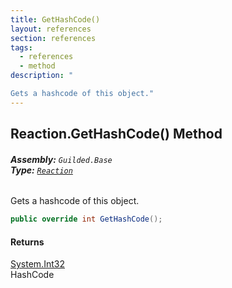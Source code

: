```yaml
---
title: GetHashCode()
layout: references
section: references
tags:
  - references
  - method
description: "

Gets a hashcode of this object."
---
```


## Reaction.GetHashCode() Method
###### **Assembly:** `Guilded.Base`<br/>**Type:** [`Reaction`](Reaction.md 'Guilded.Base.Content.Reaction')

Gets a hashcode of this object.

```csharp
public override int GetHashCode();
```

#### Returns
[System.Int32](https://docs.microsoft.com/en-us/dotnet/api/System.Int32 'System.Int32')  
HashCode